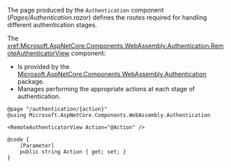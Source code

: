 The page produced by the `Authentication` component (*Pages/Authentication.razor*) defines the routes required for handling different authentication stages.

The <xref:Microsoft.AspNetCore.Components.WebAssembly.Authentication.RemoteAuthenticatorView> component:

* Is provided by the [Microsoft.AspNetCore.Components.WebAssembly.Authentication](https://www.nuget.org/packages/Microsoft.AspNetCore.Components.WebAssembly.Authentication/) package.
* Manages performing the appropriate actions at each stage of authentication.

```razor
@page "/authentication/{action}"
@using Microsoft.AspNetCore.Components.WebAssembly.Authentication

<RemoteAuthenticatorView Action="@Action" />

@code {
    [Parameter]
    public string Action { get; set; }
}
```
